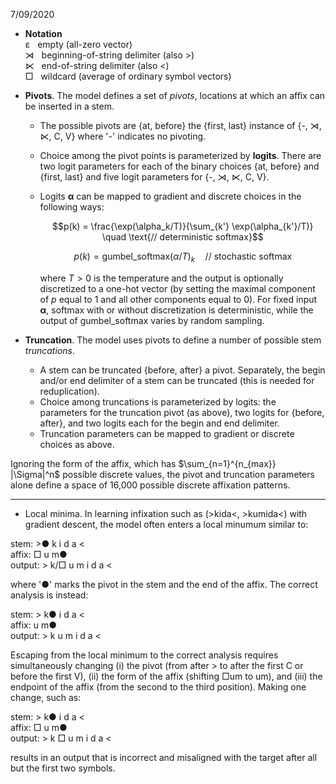
7/09/2020

- **Notation**  
    ε &nbsp; empty (all-zero vector)  
    ⋊ &nbsp; beginning-of-string delimiter (also >)  
    ⋉ &nbsp; end-of-string delimiter (also <)  
    □ &nbsp; wildcard (average of ordinary symbol vectors)  

- **Pivots**. The model defines a set of _pivots_, locations at which an affix can be inserted in a stem.
    - The possible pivots are {at, before} the {first, last} instance of {-, ⋊, ⋉, C, V} where '-' indicates no pivoting.  
    - Choice among the pivot points is parameterized by **logits**. There are two logit parameters for each of the binary choices {at, before} and {first, last} and five logit parameters for {-, ⋊, ⋉, C, V}.  
    - Logits $\mathbf{\alpha}$ can be mapped to gradient and discrete choices in the following ways:

        $$p(k) = \frac{\exp(\alpha_k/T)}{\sum_{k'} \exp(\alpha_{k'}/T)} \quad \text{// deterministic softmax}$$

        $$p(k) = \textrm{gumbel_softmax}(\alpha/T)_k \quad \text{// stochastic softmax}$$

        where $T > 0$ is the temperature and the output is optionally discretized to a one-hot vector (by setting the maximal component of $p$ equal to $1$ and all other components equal to $0$). For fixed input $\mathbf{\alpha}$, $\textrm{softmax}$ with or without discretization is deterministic, while the output of $\textrm{gumbel_softmax}$  varies by random sampling.

- **Truncation**. The model uses pivots to define a number of possible stem _truncations_.
    - A stem can be truncated {before, after} a pivot. Separately, the begin and/or end delimiter of a stem can be truncated (this is needed for reduplication).  
    - Choice among truncations is parameterized by logits: the parameters for the truncation pivot (as above), two logits for {before, after}, and two logits each for the begin and end delimiter.  
    - Truncation parameters can be mapped to gradient or discrete choices as above.

Ignoring the form of the affix, which has $\sum_{n=1}^{n_{max}} |\Sigma|^n$ possible discrete values, the pivot and truncation parameters alone define a space of 16,000 possible discrete affixation patterns.

---

- Local minima. In learning infixation such as (>kida<, >kumida<) with gradient descent, the model often enters a local minumum similar to:

stem: >● k i d a <  
affix: □ u m●  
output: > k/□ u m i d a <

where '●' marks the pivot in the stem and the end of the affix. The correct analysis is instead:

stem: > k● i d a <  
affix: u m●  
output: > k u m i d a <

Escaping from the local minimum to the correct analysis requires simultaneously changing (i) the pivot (from after > to after the first C or before the first V), (ii) the form of the affix (shifting □um to um), and (iii) the endpoint of the affix (from the second to the third position). Making one change, such as:

stem: > k● i d a <  
affix: □ u m●  
output: > k □ u m i d a <

results in an output that is incorrect and misaligned with the target after all but the first two symbols.


